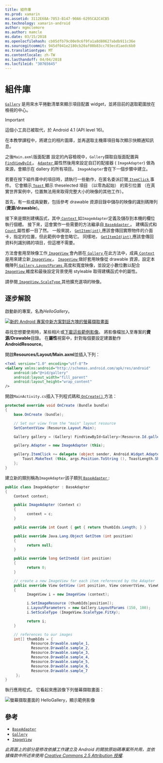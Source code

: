 ```yaml
---
title: 組件庫
ms.prod: xamarin
ms.assetid: 3112E68A-7853-B147-90A6-6295CA2C4CB5
ms.technology: xamarin-android
author: mgmclemore
ms.author: mamcle
ms.date: 03/15/2018
ms.openlocfilehash: cb05dfb79c00e9c6f9fa1a8d80627abdb911c36e
ms.sourcegitcommit: 945df041e2180cb20af08b83cc703ecd1aedc6b0
ms.translationtype: MT
ms.contentlocale: zh-TW
ms.lasthandoff: 04/04/2018
ms.locfileid: "30765645"
---
```

# <a name="gallery"></a>組件庫

[`Gallery`](https://developer.xamarin.com/api/type/Android.Widget.Gallery/) 是用來水平捲動清單來顯示項目配置 widget，並將目前的選取範圍放在檢視的中心。

> [!IMPORTANT]
> 這個小工具已被取代，於 Android 4.1 (API level 16)。 

在本教學課程中，將建立的相片圖庫，並再選取主機庫項目每次顯示快顯通知訊息。

之後`Main.axml`版面配置 設定的內容檢視中，`Gallery`擷取自版面配置與[ `FindViewById` ](https://developer.xamarin.com/api/member/Android.App.Activity.FindViewById/p/System.Int32/)。
[ `Adapter` ](https://developer.xamarin.com/api/property/Android.Widget.AdapterView.RawAdapter/)屬性然後用來設定自訂的配接器 ( `ImageAdapter`) 做為來源，會顯示在 dallery 的所有項目。 `ImageAdapter`會在下一個步驟中建立。

若要在按下組件庫中的項目時，請執行一些動作，在匿名委派訂閱[ `ItemClick` ](https://developer.xamarin.com/api/event/Android.Widget.AdapterView.ItemClick/)事件。 它會顯示[ `Toast` ](https://developer.xamarin.com/api/type/Android.Widget.Toast/)顯示 theselected 項目 （以零為起始） 的索引位置 （在真實世界案例中，位置無法用來取得完整大小的映像的其他工作）。

首先，有一些成員變數，包括參考 drawable 資源目錄中儲存的映像的識別碼陣列 (**資源/drawable**)。

接下來是類別建構函式，其中[ `Context` ](https://developer.xamarin.com/api/type/Android.Content.Context/)如`ImageAdapter`定義及儲存到本機的欄位執行個體。
接下來，這會實作一些需要的方法繼承自[ `BaseAdapter` ](https://developer.xamarin.com/api/type/Android.Widget.BaseAdapter/)。
建構函式和[ `Count` ](https://developer.xamarin.com/api/property/Android.Widget.BaseAdapter.Count/)屬性都一目了然。 一般來說， [ `GetItem(int)` ](https://developer.xamarin.com/api/member/Android.Widget.BaseAdapter.GetItem/p/System.Int32/)應該會傳回實際物件的介面卡，指定的位置，但此範例中會忽略它。 同樣地， [ `GetItemId(int)` ](https://developer.xamarin.com/api/member/Android.Widget.BaseAdapter.GetItemId/p/System.Int32/)應該會傳回資料列識別碼的項目，但這裡不需要。

方法會套用至映像工作[ `ImageView` ](https://developer.xamarin.com/api/type/Android.Widget.ImageView/)會內嵌在[ `Gallery` ](https://developer.xamarin.com/api/type/Android.Widget.Gallery/)在此方法中，成員[ `Context` ](https://developer.xamarin.com/api/type/Android.Content.Context/)是用來建立新[ `ImageView` ](https://developer.xamarin.com/api/type/Android.Widget.ImageView/)。
[ `ImageView` ](https://developer.xamarin.com/api/type/Android.Widget.ImageView/)做好套用映像從 drawable 資源，設定本機陣列[ `Gallery.LayoutParams` ](https://developer.xamarin.com/api/type/Android.Widget.Gallery+LayoutParams/)高度和寬度映像，並設定小數位數以配合[ `ImageView` ](https://developer.xamarin.com/api/type/Android.Widget.ImageView/)維度和最後設定背景使用 styleable 取得建構函式中的屬性。

請參閱[ `ImageView.ScaleType` ](https://developer.xamarin.com/api/type/Android.Widget.ImageView+ScaleType/)其他擴充選項的映像。

## <a name="walkthrough"></a>逐步解說

啟動新的專案，名為*HelloGallery*。

[![新的 Android 專案中新方案對話方塊的螢幕擷取畫面](gallery-images/hellogallery1-sml.png)](gallery-images/hellogallery1.png#lightbox)

尋找您想要使用時，某些相片或[下載這些範例影像](http://developer.android.com/shareables/sample_images.zip)。
將影像檔加入至專案的**資源/Drawable**目錄。 在**屬性**視窗中，針對每個要設定建置動作**AndroidResource**。

開啟**Resources/Layout/Main.axml**並插入下列：

```xml
<?xml version="1.0" encoding="utf-8"?>
<Gallery xmlns:android="http://schemas.android.com/apk/res/android"
    android:id="@+id/gallery"
    android:layout_width="fill_parent"
    android:layout_height="wrap_content"
/>
```

開啟`MainActivity.cs`插入下列程式碼和[ `OnCreate()` ](https://developer.xamarin.com/api/member/Android.App.Activity.OnCreate/p/Android.OS.Bundle/)方法：

```csharp
protected override void OnCreate (Bundle bundle)
{
    base.OnCreate (bundle);

    // Set our view from the "main" layout resource
    SetContentView (Resource.Layout.Main);

    Gallery gallery = (Gallery) FindViewById<Gallery>(Resource.Id.gallery);

    gallery.Adapter = new ImageAdapter (this);

    gallery.ItemClick += delegate (object sender, Android.Widget.AdapterView.ItemClickEventArgs args) {
        Toast.MakeText (this, args.Position.ToString (), ToastLength.Short).Show ();
    };
}
```

建立新的類別稱為`ImageAdapter`該子類別[ `BaseAdapter` ](https://developer.xamarin.com/api/type/Android.Widget.BaseAdapter/):

```csharp
public class ImageAdapter : BaseAdapter
{
    Context context;

    public ImageAdapter (Context c)
    {
          context = c;
    }

    public override int Count { get { return thumbIds.Length; } }

    public override Java.Lang.Object GetItem (int position)
    {
          return null;
    }

    public override long GetItemId (int position)
    {
          return 0;
    }

    // create a new ImageView for each item referenced by the Adapter
    public override View GetView (int position, View convertView, ViewGroup parent)
    {
          ImageView i = new ImageView (context);

          i.SetImageResource (thumbIds[position]);
          i.LayoutParameters = new Gallery.LayoutParams (150, 100);
          i.SetScaleType (ImageView.ScaleType.FitXy);

          return i;
    }

    // references to our images
    int[] thumbIds = {
            Resource.Drawable.sample_1,
            Resource.Drawable.sample_2,
            Resource.Drawable.sample_3,
            Resource.Drawable.sample_4,
            Resource.Drawable.sample_5,
            Resource.Drawable.sample_6,
            Resource.Drawable.sample_7
     };
}

```

執行應用程式。 它看起來應該像下列螢幕擷取畫面：

![螢幕擷取畫面的 HelloGallery，顯示範例影像](gallery-images/hellogallery3.png)



## <a name="references"></a>參考

-   [`BaseAdapter`](https://developer.xamarin.com/api/type/Android.Widget.BaseAdapter/)
-   [`Gallery`](https://developer.xamarin.com/api/type/Android.Widget.Gallery/)
-   [`ImageView`](https://developer.xamarin.com/api/type/Android.Widget.ImageView/)

*此頁面上的部分是修改依據工作建立及 Android 的開放原始碼專案所共用，並依據條款中所述來使用*
[*Creative Commons 2.5 Attribution 授權*](http://creativecommons.org/licenses/by/2.5/).


